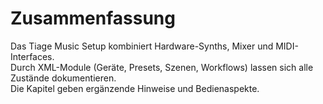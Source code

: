 # Zusammenfassung

Das Tiage Music Setup kombiniert Hardware-Synths, Mixer und MIDI-Interfaces.  
Durch XML-Module (Geräte, Presets, Szenen, Workflows) lassen sich alle Zustände dokumentieren.  
Die Kapitel geben ergänzende Hinweise und Bedienaspekte.